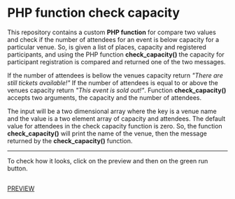 # PHP function check capacity
This repository contains a custom **PHP function** for compare two values and check if the number of attendees for an event is below capacity for a particular venue. So, is given a list of places, capacity and registered participants, and using the PHP function **check_capacity()** the capacity for participant registration is compared and returned one of the two messages. 

If the number of attendees is bellow the venues capacity return _"There are still tickets available!"_ If the number of attendees is equal to or above the venues capacity return _"This event is sold out!"_.  Function **check_capacity()** accepts two arguments, the capacity and the number of attendees. 

The input will be a two dimensional array where the key is a venue name and the value is a two element array of capacity and attendees. The default value for attendees in the check capacity function is zero. So, the function **check_capacity()** will print the name of the venue, then the message returned by the **check_capacity()** function.

---

To check how it looks, click on the preview and then on the green run button.
##
[PREVIEW](https://replit.com/@MirnesGlamocic/PHP-function-check-capacity?v=1)
